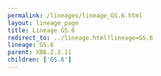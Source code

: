 ```yaml
---
permalink: /lineages/lineage_GS.6.html
layout: lineage_page
title: Lineage GS.6
redirect_to: ../lineage.html?lineage=GS.6
lineage: GS.6
parent: XBB.2.3.11
children: ['GS.6']
---
```

